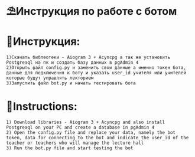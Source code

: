 # ⛱️Инструкция по работе с ботом

# 📃Инструкция:
    1)Скачать библеотеки - Aiogram 3 + Acyncpg а так же установить Postgreaql на пк и создать базу данных в pgAdmin 4
    2)Открыть файл config.py и заменить свои данные а именно токен бота, данные для подключения к боту и указать user_id учителя или учителей которые будут управлять лекторием
    3)Запустить файл bot.py и начать тестировать бота

# 📃Instructions:
    1) Download libraries - Aiogram 3 + Acyncpg and also install Postgreaql on your PC and create a database in pgAdmin 4
    2) Open the config.py file and replace your data, namely the bot token, data for connecting to the bot and indicate the user_id of the teacher or teachers who will manage the lecture hall
    3) Run the bot.py file and start testing the bot

